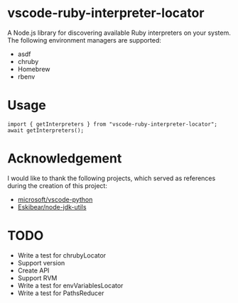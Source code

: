 # vscode-ruby-interpreter-locator

A Node.js library for discovering available Ruby interpreters on your system. The following environment managers are supported:

* asdf
* chruby
* Homebrew
* rbenv

# Usage

```
import { getInterpreters } from "vscode-ruby-interpreter-locator";
await getInterpreters();
```

# Acknowledgement

I would like to thank the following projects, which served as references during the creation of this project:

* [microsoft/vscode-python](https://github.com/microsoft/vscode-python)
* [Eskibear/node-jdk-utils](https://github.com/Eskibear/node-jdk-utils)

# TODO
* Write a test for chrubyLocator
* Support version
* Create API
* Support RVM
* Write a test for envVariablesLocator
* Write a test for PathsReducer
